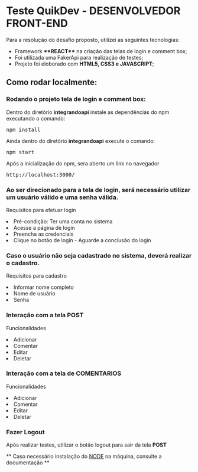 <h1>Teste QuikDev - DESENVOLVEDOR FRONT-END</h1>
<p>Para a resolução do desafio proposto, utilizei as seguintes tecnologias:

<ul>
    <li>Framework <strong>**REACT**</strong> na criação das telas de login e comment box;</li>
    <li>Foi utilizada uma FakerApi para realização de testes;</li>
    <li>Projeto foi eloborado com <strong>HTML5, CSS3 e JAVASCRIPT</strong>;</li>
</ul>

<h2>Como rodar localmente:</h2>

<h3>Rodando o projeto tela de login e comment box:</h3>
<p>Dentro do diretório <strong>integrandoapi</strong> instale as dependências do npm executando o comando:</p>

<pre>npm install</pre>

<p>Ainda dentro do diretório <strong>integrandoapi</strong> execute o comando:</p>

<pre>npm start</pre>


Após a inicialização do npm, sera aberto um link no navegador

<pre>http://localhost:3000/</pre>

<h3>Ao ser direcionado para a tela de login, será necessário utilizar um <strong>usuário válido</strong> e uma <strong>senha válida.</strong></h3>

<p>Requisitos para efetuar login</p>

<li>Pré-condição: Ter uma conta no sistema</li>

<li>Acesse a página de login</li>

<li>Preencha as credenciais</li>

<li>Clique no botão de login - Aguarde a conclusão do login</li>

<h3>Caso o usuário não seja cadastrado no sistema, deverá realizar o <strong>cadastro</strong>.</h3>

<p>Requisitos para cadastro</p>

<li>Informar nome completo</i>

<li>Nome de usuário</i>

<li>Senha</i>

<h3>Interação com a tela <strong>POST</strong></h3>
<p> Funcionalidades </p>

<li>Adicionar</i>

<li>Comentar</i>

<li>Editar</i>

<li>Deletar</i>

<h3>Interação com a tela de <strong>COMENTARIOS</strong></h3>
<p>Funcionalidades</p>

<li>Adicionar</i>

<li>Comentar</i>

<li>Editar</i>

<li>Deletar</i>

<h3>Fazer Logout</h3>

<p>Após realizar testes, utilizar o botão logout para sair da tela <strong>POST</strong></p>

** Caso necessário instalação do <a href="https://nodejs.org/en/docs/" target="_blank">NODE</a> na máquina, consulte a documentação **